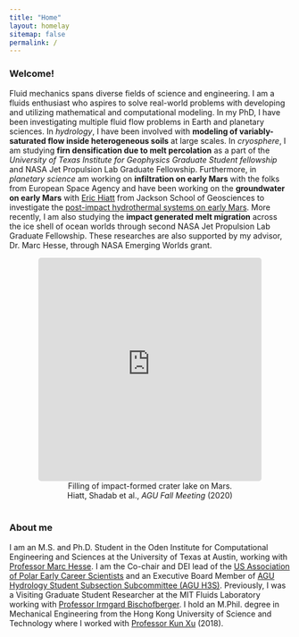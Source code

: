 ```yaml
---
title: "Home"
layout: homelay
sitemap: false
permalink: /
---
```


### Welcome!

Fluid mechanics spans diverse fields of science and engineering. I am a fluids enthusiast who aspires to solve real-world problems with developing and utilizing mathematical and computational modeling.
In my PhD, I have been investigating multiple fluid flow problems in Earth and planetary sciences. In *hydrology*, I have been involved with **modeling of variably-saturated flow inside heterogeneous soils** at large scales. In *cryosphere*, I am studying **firn densification due to melt percolation** as a part of the *University of Texas Institute for Geophysics Graduate Student fellowship* 
and NASA Jet Propulsion Lab Graduate Fellowship. Furthermore, in *planetary science* am working on **infiltration on early Mars** with the folks from European Space Agency and have been working on the **groundwater on early Mars** with <a href="https://www.ig.utexas.edu/students/eric-hiatt/" target="_blank">Eric Hiatt</a> from Jackson School of Geosciences to investigate the <a href="https://agu.confex.com/agu/fm20/webprogram/Paper712914.html" target="_blank">post-impact hydrothermal systems on early Mars</a>. More recently, I am also studying the **impact generated melt migration** across the ice shell of ocean worlds through second NASA Jet Propulsion Lab Graduate Fellowship. These researches are also supported by my advisor, Dr. Marc Hesse, through NASA Emerging Worlds grant.

<div class="container">
<div class="row">
<center>
<iframe src="https://player.vimeo.com/video/523324084?autoplay=1&loop=1&autopause=0&muted=1&quality=360p&background=1" width="400" height="400" style="border-style:solid;border-radius:5px;" frameborder="0" allow="autoplay"></iframe>
<br>Filling of impact-formed crater lake on Mars. <br/>
Hiatt, Shadab et al., <i>AGU Fall Meeting</i> (2020)
</center>
</div>
</div>
<br/>

### About me

I am an M.S. and Ph.D. Student in the Oden Institute for Computational Engineering and Sciences at the University of Texas at Austin, working with <a href="https://www.jsg.utexas.edu/hesse/marc-hesse/" target="_blank">Professor Marc Hesse</a>. I am the Co-chair and DEI lead of the <a href="https://usapecs.wixsite.com/usapecs" target="_blank">US Association of Polar Early Career Scientists</a> and an Executive Board Member of <a href="https://www.agu-h3s.org/people" target="_blank">AGU Hydrology Student Subsection Subcommittee (AGU H3S)</a>.
Previously, I was a Visiting Graduate Student Researcher at the MIT Fluids Laboratory working with <a href="https://www.mitfluidslab.com/" target="_blank">Professor Irmgard Bischofberger</a>. 
I hold an M.Phil. degree in Mechanical Engineering from the Hong Kong University of Science and Technology where I worked with <a href="https://www.math.hkust.edu.hk/~makxu/" target="_blank">Professor Kun Xu</a> (2018).